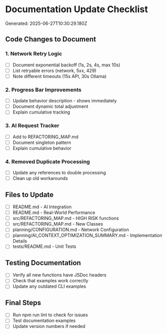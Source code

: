# Documentation Update Checklist

Generated: 2025-06-27T10:30:29.180Z

## Code Changes to Document

### 1. Network Retry Logic

- [ ] Document exponential backoff (1s, 2s, 4s, max 10s)
- [ ] List retryable errors (network, 5xx, 429)
- [ ] Note different timeouts (15s API, 30s Ollama)

### 2. Progress Bar Improvements

- [ ] Update behavior description - shows immediately
- [ ] Document dynamic total adjustment
- [ ] Explain cumulative tracking

### 3. AI Request Tracker

- [ ] Add to REFACTORING_MAP.md
- [ ] Document singleton pattern
- [ ] Explain cumulative behavior

### 4. Removed Duplicate Processing

- [ ] Update any references to double processing
- [ ] Clean up old workarounds

## Files to Update

- [ ] README.md - AI Integration
- [ ] README.md - Real-World Performance
- [ ] src/REFACTORING_MAP.md - HIGH RISK functions
- [ ] src/REFACTORING_MAP.md - New Classes
- [ ] planning/CONFIGURATION.md - Network Configuration
- [ ] planning/AI_CONTEXT_OPTIMIZATION_SUMMARY.md - Implementation Details
- [ ] tests/README.md - Unit Tests

## Testing Documentation

- [ ] Verify all new functions have JSDoc headers
- [ ] Check that examples work correctly
- [ ] Update any outdated CLI examples

## Final Steps

- [ ] Run npm run lint to check for issues
- [ ] Test documentation examples
- [ ] Update version numbers if needed
